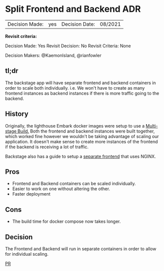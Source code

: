 # Split Frontend and Backend ADR

|                |     |                |         |
| -------------- | --- | -------------- | ------- |
| Decision Made: | yes | Decision Date: | 08/2021 |

**Revisit criteria:**

Decision Made: Yes
Revisit Decision: No
Revisit Criteria: None

Decision Makers: @KaemonIsland, @rianfowler

## tl;dr

The backstage app will have separate frontend and backend containers in order to scale both individually. i.e. We won't have to create as many frontend instances as backend instances if there is more traffic going to the backend.

## History

Originally, the lighthouse Embark docker images were setup to use a [Multi-stage Build.](https://backstage.io/docs/deployment/docker#multi-stage-build) Both the frontend and backend instances were built together, which worked fine however we wouldn't be taking advantage of scaling our application. It doesn't make sense to create more instances of the frontend if the backend is receiving a lot of traffic.

Backstage also has a guide to setup a [separate frontend](https://backstage.io/docs/deployment/docker#separate-frontend) that uses NGINX.

## Pros

- Frontend and Backend containers can be scaled individually.
- Easier to work on one without altering the other.
- Faster deployment

## Cons

- The build time for docker compose now takes longer.

## Decision

The Frontend and Backend will run in separate containers in order to allow for individual scaling.

[PR](https://github.com/department-of-veterans-affairs/lighthouse-embark/pull/111)
